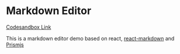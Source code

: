 # Markdown Editor

[Codesandbox Link](https://codesandbox.io/s/github/Jexxie/Markdown-Editor-Demo)

This is a markdown editor demo based on react, [react-markdown](https://github.com/rexxars/react-markdown) and [Prismjs](https://github.com/PrismJS/prism)

